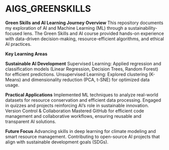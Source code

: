 # AIGS_GREENSKILLS

**Green Skills and AI Learning Journey
Overview**
This repository documents my exploration of AI and Machine Learning (ML) through a sustainability-focused lens. The Green Skills and AI course provided hands-on experience with data-driven decision-making, resource-efficient algorithms, and ethical AI practices.

**Key Learning Areas**

**Sustainable AI Development**
Supervised Learning: Applied regression and classification models (Linear Regression, Decision Trees, Random Forest) for efficient predictions.
Unsupervised Learning: Explored clustering (K-Means) and dimensionality reduction (PCA, t-SNE) for optimized data usage.

**Practical Applications**
Implemented ML techniques to analyze real-world datasets for resource conservation and efficient data processing.
Engaged in quizzes and projects reinforcing AI’s role in sustainable innovation.
Version Control & Collaboration
Mastered GitHub for efficient code management and collaborative workflows, ensuring reusable and transparent AI solutions.

**Future Focus**
Advancing skills in deep learning for climate modeling and smart resource management.
Contributing to open-source AI projects that align with sustainable development goals (SDGs).

